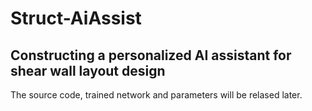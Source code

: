# Struct-AiAssist
## Constructing a personalized AI assistant for shear wall layout design

The source code, trained network and parameters will be relased later.
